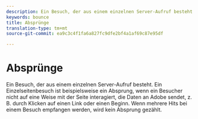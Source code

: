 ```yaml
---
description: Ein Besuch, der aus einem einzelnen Server-Aufruf besteht. Zum Beispiel handelt es sich bei einem einzelnen Seitenbesuch um einen Absprung, wenn ein Besucher keine Interaktion mit der Seite führt, bei der Daten zu Adobe gesendet werden, zum Beispiel durch Anklicken eines Links oder eines Videostarts. Wenn mehrere Hits bei einem Besuch empfangen werden, wird kein Absprung gezählt.
keywords: bounce
title: Absprünge
translation-type: tm+mt
source-git-commit: ea9c3c4f1fa6a827fc9dfe2bf4a1af69c87e95df

---
```



# Absprünge

Ein Besuch, der aus einem einzelnen Server-Aufruf besteht. Ein Einzelseitenbesuch ist beispielsweise ein Absprung, wenn ein Besucher nicht auf eine Weise mit der Seite interagiert, die Daten an Adobe sendet, z. B. durch Klicken auf einen Link oder einen Beginn. Wenn mehrere Hits bei einem Besuch empfangen werden, wird kein Absprung gezählt.

